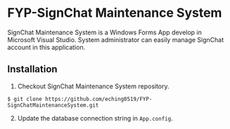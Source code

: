 # FYP-SignChat Maintenance System
SignChat Maintenance System is a Windows Forms App develop in Microsoft Visual Studio. System administrator can easily manage SignChat account in this application.
## Installation
1. Checkout SignChat Maintenance System repository. <br />
```
$ git clone https://github.com/eching0519/FYP-SignChatMaintenanceSystem.git
```
2. Update the database connection string in `App.config`.
